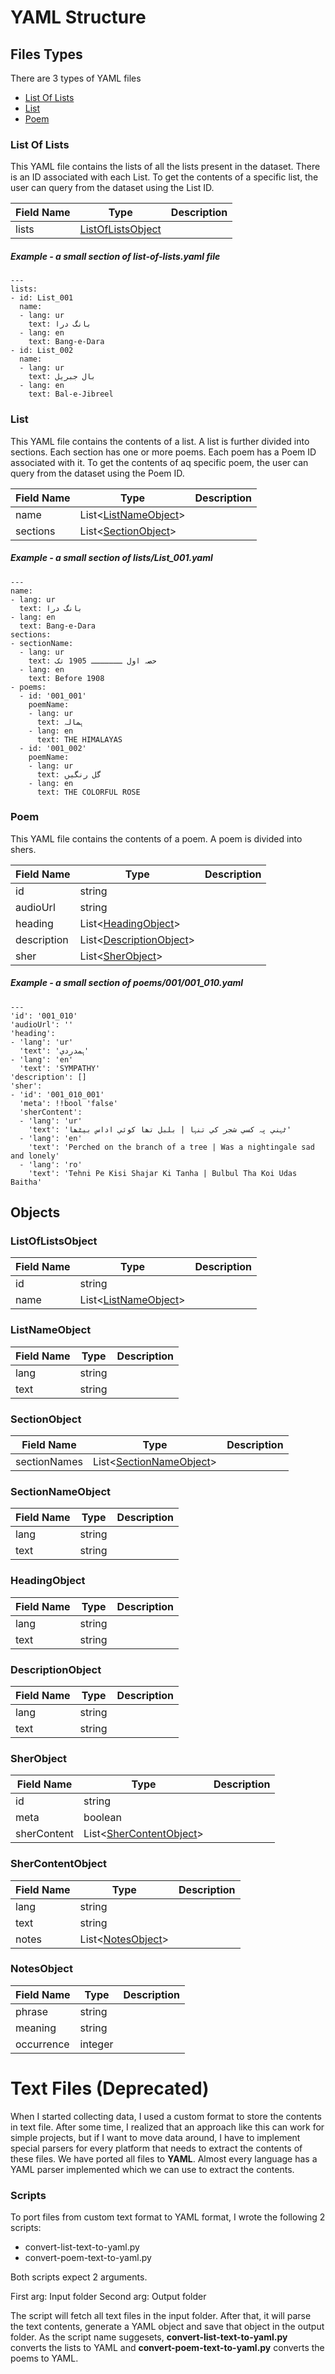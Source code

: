 # YAML Structure


## Files Types
There are 3 types of YAML files
* [List Of Lists](#list-of-lists)
* [List](#list)
* [Poem](#poem)



###  List Of Lists
This YAML file contains the lists of all the lists present in the dataset. There is an ID associated with each List. To get the contents of a specific list, the user can query from the dataset using the List ID.

| Field Name | Type | Description
| ------ | ------ | ------ |
| lists | [ListOfListsObject](#listoflistsobject) |

##### Example - a small section of list-of-lists.yaml file
```
---
lists:
- id: List_001
  name:
  - lang: ur
    text: بانگ درا
  - lang: en
    text: Bang-e-Dara
- id: List_002
  name:
  - lang: ur
    text: بال جبریل
  - lang: en
    text: Bal-e-Jibreel
```

### List
This YAML file contains the contents of a list. A list is further divided into sections. Each section has one or more poems. Each poem has a Poem ID associated with it. To get the contents of aq specific poem, the user can query from the dataset using the Poem ID.

| Field Name | Type | Description
| ------ | ------ | ------ |
| name | List<[ListNameObject](#listnameobject)> |
| sections | List<[SectionObject](sectionobject)> |

##### Example - a small section of lists/List_001.yaml
```
---
name:
- lang: ur
  text: بانگ درا
- lang: en
  text: Bang-e-Dara
sections:
- sectionName:
  - lang: ur
    text: حصہ اول ـــــــ 1905 تک
  - lang: en
    text: Before 1908
- poems:
  - id: '001_001'
    poemName:
    - lang: ur
      text: ہمالہ
    - lang: en
      text: THE HIMALAYAS
  - id: '001_002'
    poemName:
    - lang: ur
      text: گل رنگيں
    - lang: en
      text: THE COLORFUL ROSE
```

### Poem
This YAML file contains the contents of a poem. A poem is divided into shers.

| Field Name | Type | Description
| ------ | ------ | ------ |
| id | string |
| audioUrl | string |
| heading | List<[HeadingObject](#headingobject)> |
| description | List<[DescriptionObject](#descriptionobject)> |
| sher | List<[SherObject](#sherobject)> |

##### Example - a small section of poems/001/001_010.yaml
```
---
'id': '001_010'
'audioUrl': ''
'heading':
- 'lang': 'ur'
  'text': 'ہمدردي'
- 'lang': 'en'
  'text': 'SYMPATHY'
'description': []
'sher':
- 'id': '001_010_001'
  'meta': !!bool 'false'
  'sherContent':
  - 'lang': 'ur'
    'text': 'ٹہني پہ کسي شجر کي تنہا | بلبل تھا کوئي اداس بيٹھا'
  - 'lang': 'en'
    'text': 'Perched on the branch of a tree | Was a nightingale sad and lonely'
  - 'lang': 'ro'
    'text': 'Tehni Pe Kisi Shajar Ki Tanha | Bulbul Tha Koi Udas Baitha'
```

## Objects
### ListOfListsObject
| Field Name | Type | Description
| ------ | ------ | ------ |
| id | string |
| name | List<[ListNameObject](#listnameobject)>

### ListNameObject
| Field Name | Type | Description
| ------ | ------ | ------ |
| lang | string |
| text | string |

### SectionObject
| Field Name | Type | Description
| ------ | ------ | ------ |
| sectionNames | List<[SectionNameObject](#sectionnameobject)> |

### SectionNameObject
| Field Name | Type | Description
| ------ | ------ | ------ |
| lang | string |
| text | string |

### HeadingObject
| Field Name | Type | Description
| ------ | ------ | ------ |
| lang | string |
| text | string |

### DescriptionObject
| Field Name | Type | Description
| ------ | ------ | ------ |
| lang | string |
| text | string |

### SherObject
| Field Name | Type | Description
| ------ | ------ | ------ |
| id | string |
| meta | boolean |
| sherContent | List<[SherContentObject](#shercontentobject)> |

### SherContentObject
| Field Name | Type | Description
| ------ | ------ | ------ |
| lang | string |
| text | string |
| notes | List<[NotesObject](#notesobject)>

### NotesObject
| Field Name | Type | Description
| ------ | ------ | ------ |
| phrase | string |
| meaning | string |
| occurrence | integer |

# Text Files (Deprecated)

When I started collecting data, I used a custom format to store the contents in text file. After some time, I realized that an approach like this can work for simple projects, but if I want to move data around, I have to implement special parsers for every platform that needs to extract the contents of these files. We have ported all files to **YAML**. Almost every language has a YAML parser implemented which we can use to extract the contents.

### Scripts
To port files from custom text format to YAML format, I wrote the following 2 scripts:

* convert-list-text-to-yaml.py
* convert-poem-text-to-yaml.py

Both scripts expect 2 arguments.

First arg: Input folder
Second arg: Output folder

The script will fetch all text files in the input folder.
After that, it will parse the text contents, generate a YAML object and save that object in the output folder. As the script name suggesets, **convert-list-text-to-yaml.py** converts the lists to YAML and **convert-poem-text-to-yaml.py** converts the poems to YAML.
